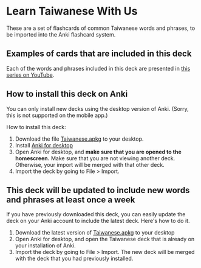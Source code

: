 # Learn Taiwanese With Us

These are a set of flashcards of common Taiwanese words and phrases, to be imported into the Anki flashcard system.

## Examples of cards that are included in this deck

Each of the words and phrases included in this deck are presented in [this series on YouTube](https://www.youtube.com/watch?v=utQ-HUFp0xw&list=PLuyESP04Bij3lL446FzH5H7MWlzmERMeh).

## How to install this deck on Anki

You can only install new decks using the desktop version of Anki. (Sorry, this is not supported on the mobile app.)

How to install this deck:

1. Download the file [Taiwanese.apkg](./Taiwanese.apkg) to your desktop.
2. Install [Anki for desktop](https://apps.ankiweb.net/#download)
3. Open Anki for desktop, and **make sure that you are opened to the homescreen.** Make sure that you are not viewing another deck. Otherwise, your import will be merged with that other deck.
4. Import the deck by going to File > Import.

## This deck will be updated to include new words and phrases at least once a week

If you have previously downloaded this deck, you can easily update the deck on your Anki account to include the latest deck. Here's how to do it.

1. Download the latest version of [Taiwanese.apkg](./Taiwanese.apkg) to your desktop
2. Open Anki for desktop, and open the Taiwanese deck that is already on your installation of Anki.
3. Import the deck by going to File > Import. The new deck will be merged with the deck that you had previously installed.
